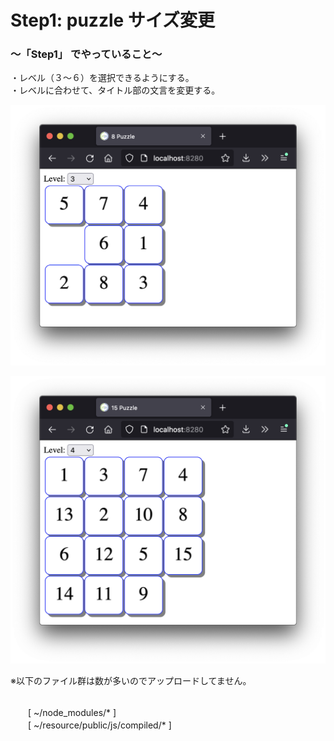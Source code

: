 # Step1: puzzle サイズ変更

### 〜「Step1」 でやっていること〜

・レベル（３〜６）を選択できるようにする。<br>
・レベルに合わせて、タイトル部の文言を変更する。<br>

![puzzle1-1](https://github.com/gima326/games/blob/main/puzzle/readme_img/step1-1.png)

![puzzle1-2](https://github.com/gima326/games/blob/main/puzzle/readme_img/step1-2.png)

※以下のファイル群は数が多いのでアップロードしてません。<br><br>

　　[ ~/node_modules/* ]<br>
　　[ ~/resource/public/js/compiled/* ]<br><br>
